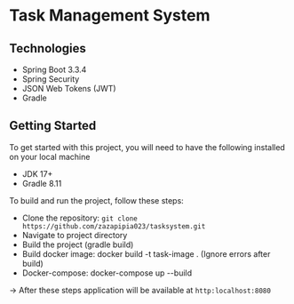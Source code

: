 # Task Management System

## Technologies

* Spring Boot 3.3.4
* Spring Security
* JSON Web Tokens (JWT)
* Gradle

## Getting Started

To get started with this project, you will need to have the following installed on your local machine

* JDK 17+
* Gradle 8.11

To build and run the project, follow these steps:

* Clone the repository: `git clone https://github.com/zazapipia023/tasksystem.git`
* Navigate to project directory
* Build the project (gradle build)
* Build docker image: docker build -t task-image . (Ignore errors after build)
* Docker-compose: docker-compose up --build

-> After these steps application will be available at `http:localhost:8080`
